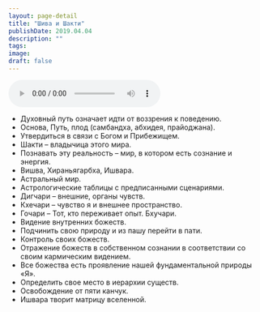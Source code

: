 ```yaml
---
layout: page-detail
title: "Шива и Шакти"
publishDate: 2019.04.04
description: ""
tags:
image:
draft: false
---
```


<audio title="2019.04.04 - Шива и Шакти.mp3" src="https://filer-api.advayta.org/v1.0/public/files/72941" controls=""></audio>

* Духовный путь означает идти от воззрения к поведению.
* Основа, Путь, плод (самбандха, абхидея, прайоджана).
* Утвердиться в связи с Богом и Прибежищем.
* Шакти – владычица этого мира.
* Познавать эту реальность – мир, в котором есть сознание и энергия.
* Вишва, Хираньягарбха, Ишвара.
* Астральный мир.
* Астрологические таблицы с предписанными сценариями.
* Дигчари – внешние, органы чувств.
* Кхечари – чувство я и внешнее пространство.
* Гочари – Тот, кто переживает опыт. Бхучари.
* Видение внутренних божеств.
* Подчинить свою природу и из пашу перейти в пати.
* Контроль своих божеств.
* Отражение божеств в собственном сознании в соответствии со своим кармическим видением.
* Все божества есть проявление нашей фундаментальной природы «Я».
* Определить свое место в иерархии существ.
* Освобождение от пяти канчук.
* Ишвара творит матрицу вселенной.

  
